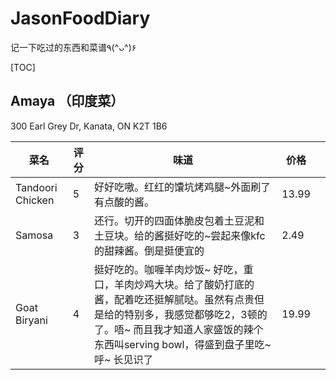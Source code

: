 # JasonFoodDiary
记一下吃过的东西和菜谱٩(^ᴗ^)۶

[TOC]

## Amaya （印度菜）

300 Earl Grey Dr, Kanata, ON K2T 1B6

| 菜名             | 评分 | 味道                                                         | 价格  |      |
| ---------------- | ---- | ------------------------------------------------------------ | ----- | ---- |
| Tandoori Chicken | 5    | 好好吃嗷。红红的馕坑烤鸡腿~外面刷了有点酸的酱。              | 13.99 |      |
| Samosa           | 3    | 还行。切开的四面体脆皮包着土豆泥和土豆块。给的酱挺好吃的~尝起来像kfc的甜辣酱。倒是挺便宜的 | 2.49  |      |
| Goat Biryani     | 4    | 挺好吃的。咖喱羊肉炒饭~ 好吃，重口，羊肉炒鸡大块。给了酸奶打底的酱，配着吃还挺解腻哒。虽然有点贵但是给的特别多，我感觉都够吃2，3顿的了。唔~ 而且我才知道人家盛饭的辣个东西叫serving bowl，得盛到盘子里吃~ 呼~ 长见识了 | 19.99 |      |

